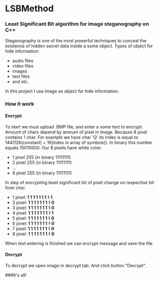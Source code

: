 # LSBMethod 

### Least Significant Bit algorithm for image steganography on C++

Steganography is one of the most powerful techniques to conceal the existence of hidden secret data inside a some object.
Types of object for hide information:

* audio files
* video files
* images
* text files
* and etc.

In this project I use image as object for hide information.

### How it work

#### Encrypt

To start we must upload .BMP file, and enter a some text to encrypt.
Amount of chars depend by amount of pixel in image. Because 8 pixel contains 1 char.
For example we have char 'Q' its index is equal to 144(128(constant) + 16(index in array of symbols)).
In binary this number equals 10010000.
Our 8 pixels have white color:
- 1 pixel 255 (in binary 11111111)
- 2 pixel 255 (in binary 11111111)
- ...
- 8 pixel 255 (in binary 11111111)

In step of encrypting least significant bit of pixel change on respective bit from char.

- 1 pixel: **1 1 1 1 1 1 1** ~~1~~ **1**
- 2 pixel: **1 1 1 1 1 1 1** ~~1~~ **0**
- 3 pixel: **1 1 1 1 1 1 1** ~~1~~ **0**
- 4 pixel: **1 1 1 1 1 1 1** ~~1~~ **1**
- 5 pixel: **1 1 1 1 1 1 1** ~~1~~ **0**
- 6 pixel: **1 1 1 1 1 1 1** ~~1~~ **0**
- 7 pixel: **1 1 1 1 1 1 1** ~~1~~ **0**
- 8 pixel: **1 1 1 1 1 1 1** ~~1~~ **0**

When text entering is finished we can encrypt message and save the file.

#### Decrypt

To decrypt we open image in decrypt tab. And click button "Decrypt".

###It's all!
